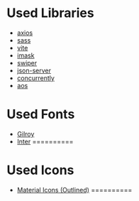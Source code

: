 Used Libraries
===============
- [axios](https://github.com/axios/axios)
- [sass](https://sass-lang.com/)
- [vite](https://vitejs.dev/)
- [imask](https://imask.js.org/guide.html)
- [swiper](https://swiperjs.com/)
- [json-server](https://github.com/typicode/json-server)
- [concurrently](https://www.npmjs.com/package/concurrently)
- [aos](https://michalsnik.github.io/aos/)


Used Fonts
==========
- [Gilroy](https://www.fontshmonts.com/text-fonts/gilroy/)
- [Inter](https://fonts.google.com/specimen/Inter)
==========

Used Icons
==========
- [Material Icons (Outlined)](https://fonts.google.com/icons)
==========
  